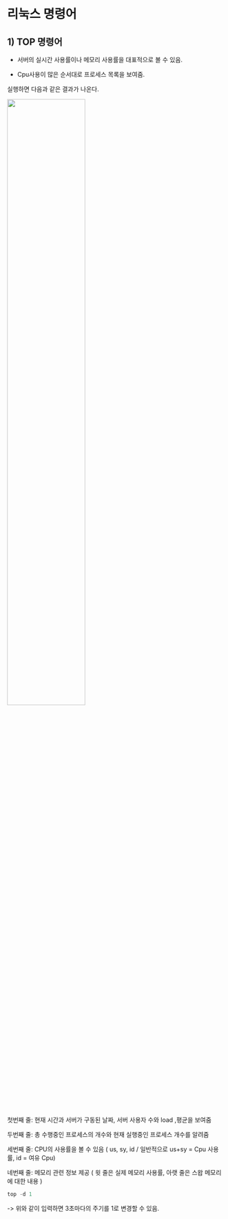# 리눅스 명령어

## 1) TOP 명령어

 * 서버의 실시간 사용률이나 메모리 사용률을 대표적으로 볼 수 있음.

 * Cpu사용이 많은 순서대로 프로세스 목록을 보여줌.

 실행하면 다음과 같은 결과가 나온다.


 <img src="https://user-images.githubusercontent.com/106548276/171981577-ded66262-97e7-464e-b3cb-86e6238f5e22.jpg" width="60%" height="60%"/>

첫번째 줄: 현재 시간과 서버가 구동된 날짜, 서버 사용자 수와 load ,평균을 보여줌

두번째 줄: 총 수행중인 프로세스의 개수와 현재 실행중인 프로세스 개수를 알려줌

세번째 줄: CPU의 사용률을 볼 수 있음 ( us, sy, id / 일반적으로 us+sy = Cpu 사용률, id = 여유 Cpu) 

네번째 줄: 메모리 관련 정보 제공 ( 윗 줄은 실제 메모리 사용률, 아랫 줄은 스왑 메모리에 대한 내용 )

```c
top -d 1
```
-> 위와 같이 입력하면 3초마다의 주기를 1로 변경할 수 있음.

